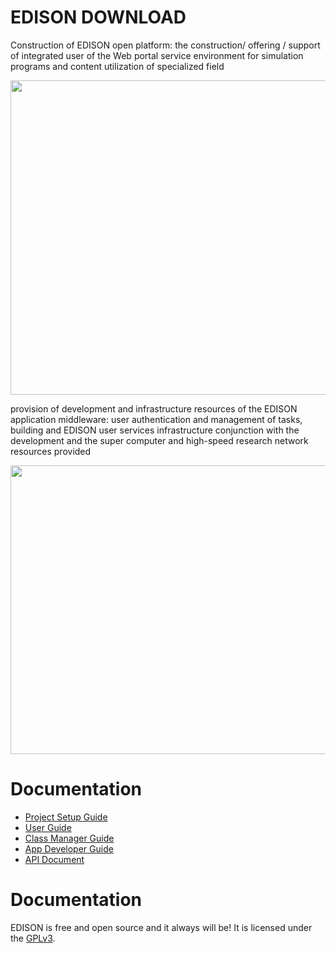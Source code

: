 <h1>EDISON DOWNLOAD</h1>
<p>
Construction of EDISON open platform: the construction/ offering / support of integrated user of the Web portal service environment for simulation programs and content utilization of specialized field
</p>
<img width="746" height="503" src="https://www.edison.re.kr/documents/10194/8702920/dn01_en.png">
<p>
provision of development and infrastructure resources of the EDISON application middleware: user authentication and management of tasks, building and EDISON user services infrastructure conjunction with the development and the super computer and high-speed research network resources provided
</p>
<img width="746" height="462" src="https://www.edison.re.kr/documents/10194/8702920/dn02_en.png">
<h1>Documentation</h1>
<p>
<ul>
  <li><a href="https://www.edison.re.kr/documents/10194/8702920/SetupGuide.pdf">Project Setup Guide</a></li>
  <li><a href="https://www.edison.re.kr/documents/10194/8702920/UserGuide.pdf">User Guide</a></li>
  <li><a href="https://www.edison.re.kr/documents/10194/8702920/ManagerGuide-VirtualLab.pdf">Class Manager Guide</a></li>
  <li><a href="https://www.edison.re.kr/documents/10194/8702920/DeveloperGuide.pdf">App Developer Guide</a></li>
  <li><a href="https://www.edison.re.kr/documents/10194/8702920/DeveloperAPIGuide.pdf">API Document</a></li>
</ul>
</p>
<h1>Documentation</h1>
<p>
EDISON is free and open source and it always will be! It is licensed under the <a href="https://opensource.org/licenses/GPL-3.0">GPLv3</a>.
</p>
